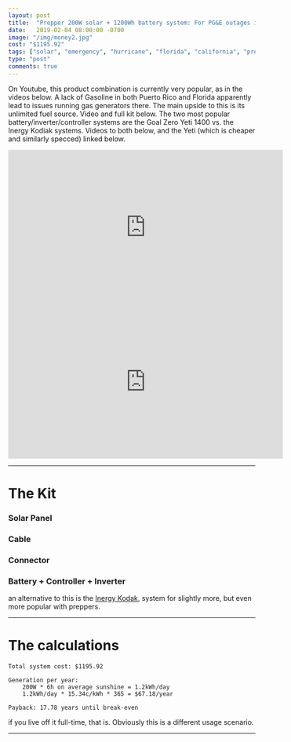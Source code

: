 ```yaml
---
layout: post
title:  "Prepper 200W solar + 1200Wh battery system: For PG&E outages in California, Florida, Puerto Rico Post-Hurricane, etc"
date:   2019-02-04 08:00:00 -0700
image: "/img/money2.jpg"
cost: "$1195.92"
tags: ["solar", "emergency", "hurricane", "florida", "california", "prepper"]
type: "post"
comments: true
---
```


On Youtube, this product combination is currently very popular, as in the videos below. A lack of Gasoline in both Puerto Rico and Florida apparently lead to issues running gas generators there. The main upside to this is its unlimited fuel source. Video and full kit below. The two most popular battery/inverter/controller systems are the Goal Zero Yeti 1400 vs. the Inergy Kodiak systems. Videos to both below, and the Yeti (which is cheaper and similarly specced) linked below.

<iframe width="560" height="315" src="https://www.youtube.com/embed/WFSWW_EjqnQ" frameborder="0" allow="accelerometer; autoplay; encrypted-media; gyroscope; picture-in-picture" allowfullscreen></iframe>


<iframe width="560" height="315" src="https://www.youtube.com/embed/bE2V8Mva9Hc" frameborder="0" allow="accelerometer; autoplay; encrypted-media; gyroscope; picture-in-picture" allowfullscreen></iframe>



----


# The Kit

<!-- <h4 style="color: lightgreen">Parts Cost on Amazon: $213.57</h4> -->


### Solar Panel

<script type="text/javascript">
amzn_assoc_tracking_id = "gridlesskits-20";
amzn_assoc_ad_mode = "manual";
amzn_assoc_ad_type = "smart";
amzn_assoc_marketplace = "amazon";
amzn_assoc_region = "US";
amzn_assoc_design = "enhanced_links";
amzn_assoc_asins = "B07DNP14JY";
amzn_assoc_placement = "adunit";
amzn_assoc_linkid = "bd4d228bf695e23c932e01bdc28684dd";
</script>
<script src="//z-na.amazon-adsystem.com/widgets/onejs?MarketPlace=US"></script>

### Cable

<script type="text/javascript">
amzn_assoc_tracking_id = "gridlesskits-20";
amzn_assoc_ad_mode = "manual";
amzn_assoc_ad_type = "smart";
amzn_assoc_marketplace = "amazon";
amzn_assoc_region = "US";
amzn_assoc_design = "enhanced_links";
amzn_assoc_asins = "B017PI2OUS";
amzn_assoc_placement = "adunit";
amzn_assoc_linkid = "d5f66b5f39615f3335176b73c90374dd";
</script>
<script src="//z-na.amazon-adsystem.com/widgets/onejs?MarketPlace=US"></script>

### Connector

<script type="text/javascript">
amzn_assoc_tracking_id = "gridlesskits-20";
amzn_assoc_ad_mode = "manual";
amzn_assoc_ad_type = "smart";
amzn_assoc_marketplace = "amazon";
amzn_assoc_region = "US";
amzn_assoc_design = "enhanced_links";
amzn_assoc_asins = "B00Z56ZR3E";
amzn_assoc_placement = "adunit";
amzn_assoc_linkid = "33d80f500910e3eb8d58bb0bbbeb3d67";
</script>
<script src="//z-na.amazon-adsystem.com/widgets/onejs?MarketPlace=US"></script>

### Battery + Controller + Inverter

<script type="text/javascript">
amzn_assoc_tracking_id = "gridlesskits-20";
amzn_assoc_ad_mode = "manual";
amzn_assoc_ad_type = "smart";
amzn_assoc_marketplace = "amazon";
amzn_assoc_region = "US";
amzn_assoc_design = "enhanced_links";
amzn_assoc_asins = "B007Q23YC6";
amzn_assoc_placement = "adunit";
amzn_assoc_linkid = "cb554d99c5d375c274e99fc8aafbb131";
</script>
<script src="//z-na.amazon-adsystem.com/widgets/onejs?MarketPlace=US"></script>

an alternative to this is the <a href="https://inergytek.com/collections/solar-generators/products/k2">Inergy Kodak</a>, system for slightly more, but even more popular with preppers.


------

# The calculations

	Total system cost: $1195.92

	Generation per year: 
		200W * 6h on average sunshine = 1.2kWh/day
		1.2kWh/day * 15.34c/kWh * 365 = $67.18/year

	Payback: 17.78 years until break-even 

if you live off it full-time, that is. Obviously this is a different usage scenario.


-------
